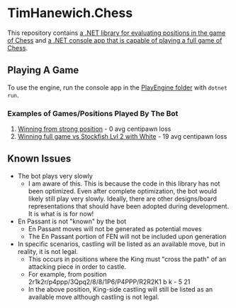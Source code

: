 # TimHanewich.Chess
This repository contains [a .NET library for evaluating positions in the game of Chess](./src/) and [a .NET console app that is capable of playing a full game of Chess](./PlayEngine/).

## Playing A Game
To use the engine, run the console app in the [PlayEngine folder](./PlayEngine/) with `dotnet run`.

### Examples of Games/Positions Played By The Bot
1. [Winning from strong position](https://lichess.org/vDoBTFsl) - 0 avg centipawn loss
2. [Winning full game vs Stockfish Lvl 2 with White](https://lichess.org/NY1I6Dwm) - 19 avg centipawn loss

## Known Issues
- The bot plays very slowly
    - I am aware of this. This is because the code in this library has not been optimized. Even after complete optimization, the bot would likely still play very slowly. Ideally, there are other designs/board representations that should have been adopted during development. It is what is is for now!
- En Passant is not "known" by the bot
    - En Passant moves will not be generated as potential moves
    - The En Passant portion of FEN will not be included upon generation
- In specific scenarios, castling will be listed as an available move, but in reality, it is not legal.
    - This occurs in positions where the King must "cross the path" of an attacking piece in order to castle.
    - For example, from position 2r1k2r/p4ppp/3Qpq2/8/8/1P6/P4PPP/R2R2K1 b k - 5 21
    - In the above position, King-side castling will still be listed as an available move although castling is not legal.